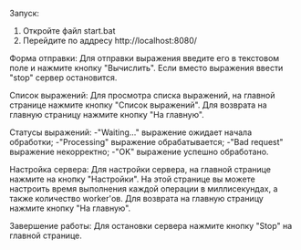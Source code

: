 Запуск:
  1. Откройте файл start.bat
  2. Перейдите по аддресу http://localhost:8080/


Форма отправки:
  Для отправки выражения введите его в текстовом поле и нажмите кнопку "Вычислить". Если вместо выражения ввести "stop" сервер остановится.

Список выражений:
  Для просмотра списка выражений, на главной странице нажмите кнопку "Список выражений". Для возврата на главную страницу нажмите кнопку "На главную".

Статусы выражений:
  -"Waiting..." выражение ожидает начала обработки;
  -"Processing" выражение обрабатывается;
  -"Bad request" выражение некорректно;
  -"OK" выражение успешно обработано.

Настройка сервера:
  Для настройки сервера, на главной странице нажмите на кнопку "Настройки". На этой странице вы можете настроить время выполнения каждой операции в миллисекундах, а также количество worker'ов. Для возврата на главную страницу нажмите кнопку "На главную".

Завершение работы:
  Для остановки сервера нажмите кнопку "Stop" на главной странице.
